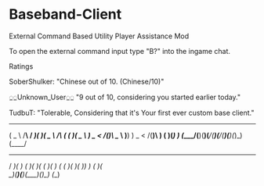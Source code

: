 # Baseband-Client
External Command Based Utility Player Assistance Mod


To open the external command input type "B?" into the ingame chat.

Ratings

SoberShulker: "Chinese out of 10. (Chinese/10)"

◌̲◌̲Unknown_User◌̲◌̲ "9 out of 10, considering you started earlier today."

TudbuT: "Tolerable, Considering that it's Your first ever custom base client."



 ____    __    ___  ____  ____    __    _  _  ____  
(  _ \  /__\  / __)( ___)(  _ \  /__\  ( \( )(  _ \ 
 ) _ < /(__)\ \__ \ )__)  ) _ < /(__)\  )  (  )(_) )
(____/(__)(__)(___/(____)(____/(__)(__)(_)\_)(____/ 


  ___  __    ____  ____  _  _  ____ 
 / __)(  )  (_  _)( ___)( \( )(_  _)
( (__  )(__  _)(_  )__)  )  (   )(  
 \___)(____)(____)(____)(_)\_) (__)     

  
                